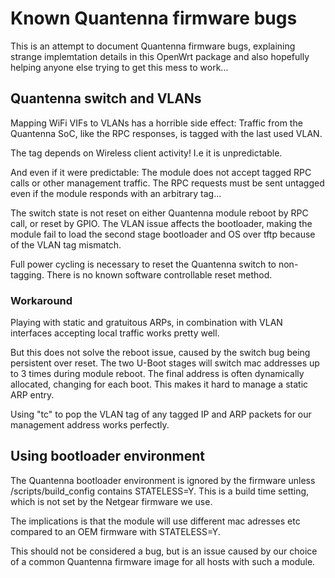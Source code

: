 # Known Quantenna firmware bugs #

This is an attempt to document Quantenna firmware bugs, explaining strange
implemtation details in this OpenWrt package and also hopefully helping
anyone else trying to get this mess to work...

## Quantenna switch and VLANs ##

Mapping WiFi VIFs to VLANs has a horrible side effect: Traffic from the
Quantenna SoC, like the RPC responses, is tagged with the last used VLAN.

The tag depends on Wireless client activity! I.e it is unpredictable.

And even if it were predictable: The module does not accept tagged RPC
calls or other management traffic.  The RPC requests must be sent
untagged even if the module responds with an arbitrary tag...

The switch state is not reset on either Quantenna module reboot by RPC
call, or reset by GPIO.  The VLAN issue affects the bootloader,
making the module fail to load the second stage bootloader and OS over
tftp because of the VLAN tag mismatch.

Full power cycling is necessary to reset the Quantenna switch to
non-tagging.  There is no known software controllable reset method.

### Workaround ###

Playing with static and gratuitous ARPs, in combination with VLAN
interfaces accepting local traffic works pretty well.

But this does not solve the reboot issue, caused by the switch bug
being persistent over reset.  The two U-Boot stages will switch mac
addresses up to 3 times during module reboot.  The final address is
often dynamically allocated, changing for each boot.  This makes it
hard to manage a static ARP entry.

Using "tc" to pop the VLAN tag of any tagged IP and ARP packets for
our management address works perfectly.


## Using bootloader environment ##

The Quantenna bootloader environment is ignored by the firmware unless
/scripts/build_config contains STATELESS=Y.  This is a build time
setting, which is not set by the Netgear firmware we use.

The implications is that the module will use different mac adresses
etc compared to an OEM firmware with STATELESS=Y.

This should not be considered a bug, but is an issue caused by our
choice of a common Quantenna firmware image for all hosts with such a
module.

